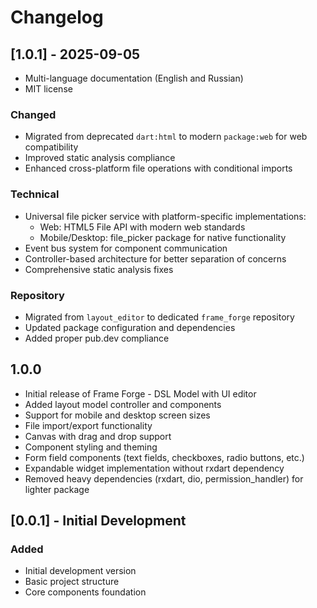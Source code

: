 # Changelog

## [1.0.1] - 2025-09-05
- Multi-language documentation (English and Russian)
- MIT license

### Changed
- Migrated from deprecated `dart:html` to modern `package:web` for web compatibility
- Improved static analysis compliance
- Enhanced cross-platform file operations with conditional imports

### Technical
- Universal file picker service with platform-specific implementations:
  - Web: HTML5 File API with modern web standards
  - Mobile/Desktop: file_picker package for native functionality
- Event bus system for component communication
- Controller-based architecture for better separation of concerns
- Comprehensive static analysis fixes

### Repository
- Migrated from `layout_editor` to dedicated `frame_forge` repository
- Updated package configuration and dependencies
- Added proper pub.dev compliance

## 1.0.0

- Initial release of Frame Forge - DSL Model with UI editor
- Added layout model controller and components
- Support for mobile and desktop screen sizes
- File import/export functionality
- Canvas with drag and drop support
- Component styling and theming
- Form field components (text fields, checkboxes, radio buttons, etc.)
- Expandable widget implementation without rxdart dependency
- Removed heavy dependencies (rxdart, dio, permission_handler) for lighter package

## [0.0.1] - Initial Development

### Added
- Initial development version
- Basic project structure
- Core components foundation
